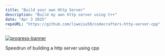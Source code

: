 ```yaml
---
title: "Build your own Http Server"
description: "Build my own http server using C++"
date: "Apr 3 2025"
repoURL: "https://github.com/liweisu59/codecrafters-http-server-cpp"
---
```


[![progress-banner](https://backend.codecrafters.io/progress/http-server/db233fe5-86ed-456e-99c8-c9e5d796e737)](https://app.codecrafters.io/users/liweisu59)

Speedrun of building a http server using cpp